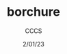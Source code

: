 ---
title: "borchure"
author: CCCS
src: /assets/resources/school/brochure.txt
imgpath: /assets/images/resource-images/testfile.png
date: 2/01/23
time: 1:36PM
---
